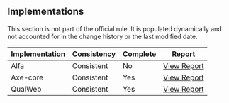 ## Implementations

This section is not part of the official rule. It is populated dynamically and 
not accounted for in the change history or the last modified date.

| Implementation | Consistency          | Complete | Report
|----------------|----------------------|----------|-------------
| Alfa           | Consistent           | No       | [View Report](https://act-rules.github.io/implementation/alfa#id-fd3a94)
| Axe-core       | Consistent           | Yes      | [View Report](https://act-rules.github.io/implementation/axe-core#id-fd3a94)
| QualWeb        | Consistent           | Yes      | [View Report](https://act-rules.github.io/implementation/qualweb#id-fd3a94)
